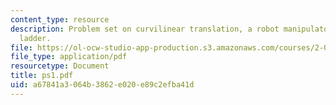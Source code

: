 ```yaml
---
content_type: resource
description: Problem set on curvilinear translation, a robot manipulator, and a sliding
  ladder.
file: https://ol-ocw-studio-app-production.s3.amazonaws.com/courses/2-003j-dynamics-and-control-i-fall-2007/a67841a3064b3862e020e89c2efba41d_ps1.pdf
file_type: application/pdf
resourcetype: Document
title: ps1.pdf
uid: a67841a3-064b-3862-e020-e89c2efba41d
---
```

